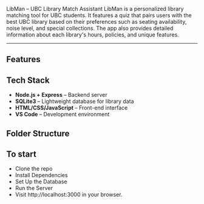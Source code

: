LibMan – UBC Library Match Assistant
LibMan is a personalized library matching tool for UBC students. It features a quiz that pairs users with the best UBC library based on their preferences such as seating availability, noise level, and special collections. The app also provides detailed information about each library's hours, policies, and unique features.

---

## Features

## Tech Stack

- **Node.js + Express** – Backend server
- **SQLite3** – Lightweight database for library data
- **HTML/CSS/JavaScript** – Front-end interface
- **VS Code** – Development environment

## Folder Structure

## To start

- Clone the repo
- Install Dependencies
- Set Up the Database
- Run the Server
- Visit http://localhost:3000 in your browser.
